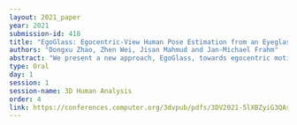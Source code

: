 ```yaml
---
layout: 2021_paper
year: 2021
submission-id: 418
title: "EgoGlass: Egocentric-View Human Pose Estimation from an Eyeglass Frame"
authors: "Dongxu Zhao, Zhen Wei, Jisan Mahmud and Jan-Michael Frahm"
abstract: "We present a new approach, EgoGlass, towards egocentric motion-capture and human pose estimation. EgoGlassis a lightweight eyeglass frame with two cameras mounted on it. Our first contribution is a new egocentric motion-capture device that adds next to no extra burden on the user and a dataset of real people doing a diverse set of actions captured by EgoGlass. Second, we propose to utilize body part information for human pose detection - to help tackle the problems of limited body coverage and self-occlusions caused by the egocentric viewpoint and cameras’ proximity to the human body. We also propose a concept of pseudo-limb mask as an alternative for segmentation mask when ground truth segmentation mask is absent for egocentric images with real subject. We demonstrate that our method achieves better results than the counterpart method without body part information on our dataset. We also test our method on two existing egocentric datasets: xR-EgoPose and EgoCap. Our method achieves state-of-the-art results on xR-EgoPose and is on par with existing method for Ego-Cap without requiring temporal information or personalization for each individual user."
type: Oral
day: 1
session: 1
session-name: 3D Human Analysis
order: 4
link: https://conferences.computer.org/3dvpub/pdfs/3DV2021-5lXBZyiG3QAsRBKXHIjqU8/268800a032/268800a032.pdf
---
```

